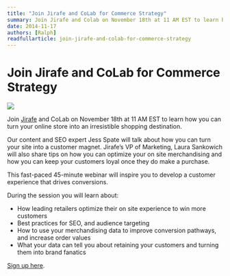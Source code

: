 ```yaml
---
title: "Join Jirafe and CoLab for Commerce Strategy"
summary: Join Jirafe and Colab on November 18th at 11 AM EST to learn how you can turn your online store into an irresistible shopping destination.
date: 2014-11-17
authors: [Ralph]
readfullarticle: join-jirafe-and-colab-for-commerce-strategy
---
```


# Join Jirafe and CoLab for Commerce Strategy

<a href="https://jirafe.com/article-ecommerce-customer-acquisition-decoded"><img src="/assets/img/blog/2014-11-17.png" class="center-element"></a>

Join <a href="http://jirafe.com/">Jirafe</a> and CoLab on November 18th at 11 AM EST to learn how you can turn your online store into an irresistible shopping destination.

Our content and SEO expert Jess Spate will talk about how you can turn your site into a customer magnet. Jirafe’s VP of Marketing, Laura Sankowich will also share tips on how you can optimize your on site merchandising and how you can keep your customers loyal once they do make a purchase.

This fast-paced 45-minute webinar will inspire you to develop a customer experience that drives conversions.

During the session you will learn about:
* How leading retailers optimize their on site experience to win more customers
* Best practices for SEO, and audience targeting
* How to use your merchandising data to improve conversion pathways, and increase order values
* What your data can tell you about retaining your customers and turning them into brand fanatics

[Sign up here](https://attendee.gotowebinar.com/register/6441163778334584065?hsCtaTracking=8e202cde-209b-4631-88ff-474ea3bd4a7c%7Cd7accbe2-6881-455a-8775-c4ba6edcdc0c&utm_campaign=Commerce%20Strategy%20Demand%20Gen_Sept/Oct%202014&_hsenc=p2ANqtz-9hxoSk4_rbtwNzUo9801bFkiljcyzIGeqH8bidO0-swYRkuQlbAXi5cKFobzrE8GiNf5ocjKq78y7pcpYOaTvBpW4ahLHyXO6g2yRyeS2VVKe14YM&utm_medium=email&utm_source=hs_email&_hsmi=14888422).
